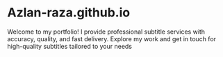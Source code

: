 # Azlan-raza.github.io
Welcome to my portfolio! I provide professional subtitle services with accuracy, quality, and fast delivery. Explore my work and get in touch for high-quality subtitles tailored to your needs
